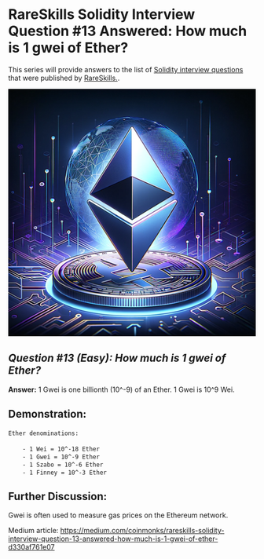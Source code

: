 # RareSkills Solidity Interview Question #13 Answered: How much is 1 gwei of Ether?

This series will provide answers to the list of [Solidity interview questions](https://www.rareskills.io/post/solidity-interview-questions) that were published by [RareSkills.](https://www.rareskills.io/).

![Alt text](media/Question_13.png)

## *Question #13 (Easy): How much is 1 gwei of Ether?*

**Answer:** 1 Gwei is one billionth (10^-9) of an Ether. 1 Gwei is 10^9 Wei.

## Demonstration:

```
Ether denominations:

    - 1 Wei = 10^-18 Ether
    - 1 Gwei = 10^-9 Ether
    - 1 Szabo = 10^-6 Ether
    - 1 Finney = 10^-3 Ether
```

## Further Discussion:

Gwei is often used to measure gas prices on the Ethereum network.

Medium article: https://medium.com/coinmonks/rareskills-solidity-interview-question-13-answered-how-much-is-1-gwei-of-ether-d330af761e07